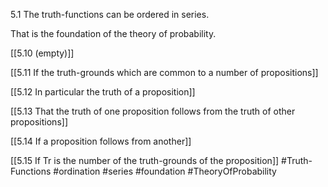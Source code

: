 5.1 The truth-functions can be ordered in series.

That is the foundation of the theory of probability.

[[5.10 (empty)]]

[[5.11 If the truth-grounds which are common to a number of propositions]]

[[5.12 In particular the truth of a proposition]]

[[5.13 That the truth of one proposition follows from the truth of other propositions]]

[[5.14 If a proposition follows from another]]

[[5.15 If Tr is the number of the truth-grounds of the proposition]]
#Truth-Functions #ordination #series #foundation #TheoryOfProbability 